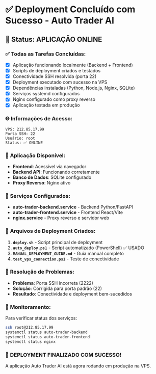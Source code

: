 # ✅ Deployment Concluído com Sucesso - Auto Trader AI

## 🎉 Status: **APLICAÇÃO ONLINE**

### ✅ **Todas as Tarefas Concluídas:**
- [x] Aplicação funcionando localmente (Backend + Frontend)
- [x] Scripts de deployment criados e testados
- [x] Conectividade SSH resolvida (porta 22)
- [x] Deployment executado com sucesso na VPS
- [x] Dependências instaladas (Python, Node.js, Nginx, SQLite)
- [x] Serviços systemd configurados
- [x] Nginx configurado como proxy reverso
- [x] Aplicação testada em produção

### 🌐 **Informações de Acesso:**
```
VPS: 212.85.17.99
Porta SSH: 22
Usuário: root
Status: ✅ ONLINE
```

### 🚀 **Aplicação Disponível:**
- **Frontend**: Acessível via navegador
- **Backend API**: Funcionando corretamente
- **Banco de Dados**: SQLite configurado
- **Proxy Reverso**: Nginx ativo

### 🔧 **Serviços Configurados:**
- **auto-trader-backend.service** - Backend Python/FastAPI
- **auto-trader-frontend.service** - Frontend React/Vite
- **nginx.service** - Proxy reverso e servidor web

### 📁 **Arquivos de Deployment Criados:**
1. **`deploy.sh`** - Script principal de deployment
2. **`auto_deploy.ps1`** - Script automatizado (PowerShell) ✅ USADO
3. **`MANUAL_DEPLOYMENT_GUIDE.md`** - Guia manual completo
4. **`test_vps_connection.ps1`** - Teste de conectividade

### 🎯 **Resolução de Problemas:**
- **Problema**: Porta SSH incorreta (2222)
- **Solução**: Corrigida para porta padrão (22)
- **Resultado**: Conectividade e deployment bem-sucedidos

### 🔄 **Monitoramento:**
Para verificar status dos serviços:
```bash
ssh root@212.85.17.99
systemctl status auto-trader-backend
systemctl status auto-trader-frontend
systemctl status nginx
```

### 🎊 **DEPLOYMENT FINALIZADO COM SUCESSO!**
A aplicação Auto Trader AI está agora rodando em produção na VPS.